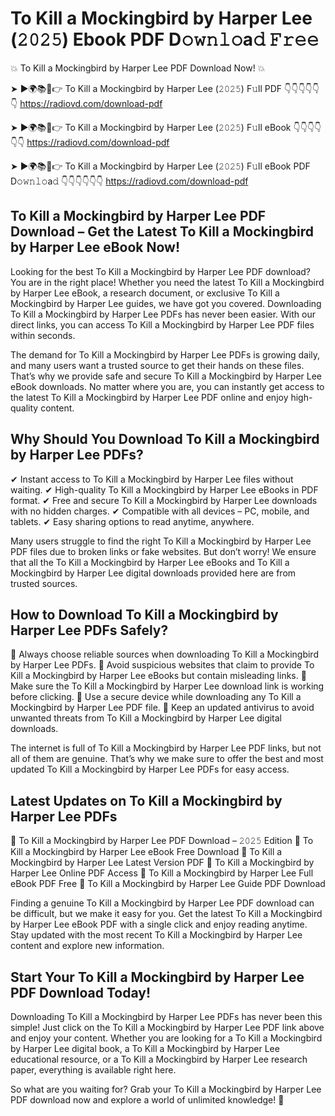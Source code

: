 # To Kill a Mockingbird by Harper Lee (𝟸𝟶𝟸𝟻) Ebook PDF D𝚘𝚠𝚗𝚕𝚘a𝚍 𝙵𝚛𝚎𝚎

💥 To Kill a Mockingbird by Harper Lee PDF Download Now! 💥

➤ ►🌍📚📱👉 To Kill a Mockingbird by Harper Lee (𝟸𝟶𝟸𝟻) F𝚞ll PDF 👇👇👇👇👇👇
https://radiovd.com/download-pdf

➤ ►🌍📚📱👉 To Kill a Mockingbird by Harper Lee (𝟸𝟶𝟸𝟻) F𝚞ll eBook 👇👇👇👇👇👇
https://radiovd.com/download-pdf

➤ ►🌍📚📱👉 To Kill a Mockingbird by Harper Lee (𝟸𝟶𝟸𝟻) F𝚞ll eBook PDF D𝚘𝚠𝚗𝚕𝚘a𝚍 👇👇👇👇👇👇
https://radiovd.com/download-pdf

## To Kill a Mockingbird by Harper Lee PDF Download – Get the Latest To Kill a Mockingbird by Harper Lee eBook Now!

Looking for the best To Kill a Mockingbird by Harper Lee PDF download? You are in the right place! Whether you need the latest To Kill a Mockingbird by Harper Lee eBook, a research document, or exclusive To Kill a Mockingbird by Harper Lee guides, we have got you covered. Downloading To Kill a Mockingbird by Harper Lee PDFs has never been easier. With our direct links, you can access To Kill a Mockingbird by Harper Lee PDF files within seconds.

The demand for To Kill a Mockingbird by Harper Lee PDFs is growing daily, and many users want a trusted source to get their hands on these files. That’s why we provide safe and secure To Kill a Mockingbird by Harper Lee eBook downloads. No matter where you are, you can instantly get access to the latest To Kill a Mockingbird by Harper Lee PDF online and enjoy high-quality content.

## Why Should You Download To Kill a Mockingbird by Harper Lee PDFs?

✔ Instant access to To Kill a Mockingbird by Harper Lee files without waiting.
✔ High-quality To Kill a Mockingbird by Harper Lee eBooks in PDF format.
✔ Free and secure To Kill a Mockingbird by Harper Lee downloads with no hidden charges.
✔ Compatible with all devices – PC, mobile, and tablets.
✔ Easy sharing options to read anytime, anywhere.

Many users struggle to find the right To Kill a Mockingbird by Harper Lee PDF files due to broken links or fake websites. But don’t worry! We ensure that all the To Kill a Mockingbird by Harper Lee eBooks and To Kill a Mockingbird by Harper Lee digital downloads provided here are from trusted sources.

## How to Download To Kill a Mockingbird by Harper Lee PDFs Safely?

📌 Always choose reliable sources when downloading To Kill a Mockingbird by Harper Lee PDFs.
📌 Avoid suspicious websites that claim to provide To Kill a Mockingbird by Harper Lee eBooks but contain misleading links.
📌 Make sure the To Kill a Mockingbird by Harper Lee download link is working before clicking.
📌 Use a secure device while downloading any To Kill a Mockingbird by Harper Lee PDF file.
📌 Keep an updated antivirus to avoid unwanted threats from To Kill a Mockingbird by Harper Lee digital downloads.

The internet is full of To Kill a Mockingbird by Harper Lee PDF links, but not all of them are genuine. That’s why we make sure to offer the best and most updated To Kill a Mockingbird by Harper Lee PDFs for easy access.

## Latest Updates on To Kill a Mockingbird by Harper Lee PDFs

🔹 To Kill a Mockingbird by Harper Lee PDF Download – 𝟸𝟶𝟸𝟻 Edition
🔹 To Kill a Mockingbird by Harper Lee eBook Free Download
🔹 To Kill a Mockingbird by Harper Lee Latest Version PDF
🔹 To Kill a Mockingbird by Harper Lee Online PDF Access
🔹 To Kill a Mockingbird by Harper Lee Full eBook PDF Free
🔹 To Kill a Mockingbird by Harper Lee Guide PDF Download

Finding a genuine To Kill a Mockingbird by Harper Lee PDF download can be difficult, but we make it easy for you. Get the latest To Kill a Mockingbird by Harper Lee eBook PDF with a single click and enjoy reading anytime. Stay updated with the most recent To Kill a Mockingbird by Harper Lee content and explore new information.

## Start Your To Kill a Mockingbird by Harper Lee PDF Download Today!

Downloading To Kill a Mockingbird by Harper Lee PDFs has never been this simple! Just click on the To Kill a Mockingbird by Harper Lee PDF link above and enjoy your content. Whether you are looking for a To Kill a Mockingbird by Harper Lee digital book, a To Kill a Mockingbird by Harper Lee educational resource, or a To Kill a Mockingbird by Harper Lee research paper, everything is available right here.

So what are you waiting for? Grab your To Kill a Mockingbird by Harper Lee PDF download now and explore a world of unlimited knowledge! 🚀